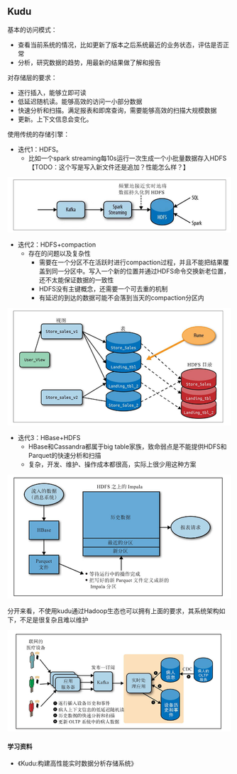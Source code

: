 ## Kudu

基本的访问模式：
- 查看当前系统的情况，比如更新了版本之后系统最近的业务状态，评估是否正常
- 分析，研究数据的趋势，用最新的结果做了解和报告

对存储层的要求：
- 逐行插入，能够立即可读
- 低延迟随机读。能够高效的访问一小部分数据
- 快速分析和扫描。满足报表和即席查询，需要能够高效的扫描大规模数据
- 更新。上下文信息会变化。

使用传统的存储引擎：
- 迭代1：HDFS。
    - 比如一个spark streaming每10s运行一次生成一个小批量数据存入HDFS【TODO：这个写是写入新文件还是追加？性能怎么样？】
    
![image](img/使用HDFS的实时数据流.jpg)    

- 迭代2：HDFS+compaction
    - 存在的问题以及复杂性
        - 需要在一个分区不在活跃时进行compaction过程，并且不能把结果覆盖到同一分区中。写入一个新的位置并通过HDFS命令交换新老位置，还不太能保证数据的一致性
        - HDFS没有主键概念，还需要一个可去重的机制
        - 有延迟的到达的数据可能不会落到当天的compaction分区内

![image](img/使用了HDFS+compaction的实时数据流.png)

- 迭代3：HBase+HDFS
    - HBase和Cassandra都属于big table家族，致命弱点是不能提供HDFS和Parquet的快速分析和扫描
    - 复杂，开发、维护、操作成本都很高，实际上很少用这种方案
    
![image](img/使用了HBase和HDFS的实时数据流.png)


分开来看，不使用kudu通过Hadoop生态也可以拥有上面的要求，其系统架构如下，不足是很复杂且难以维护

![iamge](img/实时数据流.png)


#### 学习资料
- 《Kudu:构建高性能实时数据分析存储系统》